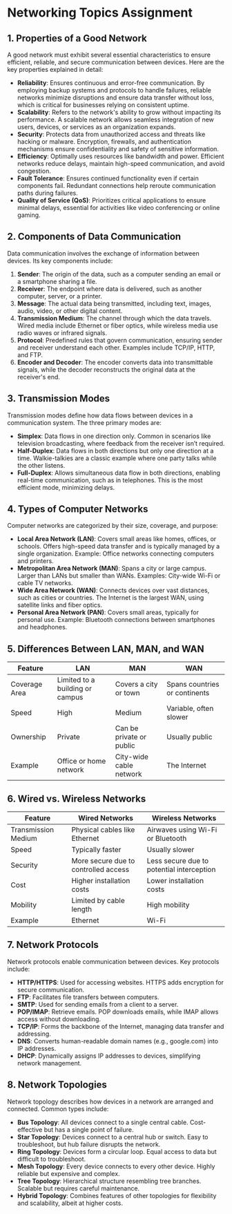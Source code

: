 # Networking Topics Assignment

## 1. Properties of a Good Network
A good network must exhibit several essential characteristics to ensure efficient, reliable, and secure communication between devices. Here are the key properties explained in detail:
- **Reliability**: Ensures continuous and error-free communication. By employing backup systems and protocols to handle failures, reliable networks minimize disruptions and ensure data transfer without loss, which is critical for businesses relying on consistent uptime.
- **Scalability**: Refers to the network's ability to grow without impacting its performance. A scalable network allows seamless integration of new users, devices, or services as an organization expands.
- **Security**: Protects data from unauthorized access and threats like hacking or malware. Encryption, firewalls, and authentication mechanisms ensure confidentiality and safety of sensitive information.
- **Efficiency**: Optimally uses resources like bandwidth and power. Efficient networks reduce delays, maintain high-speed communication, and avoid congestion.
- **Fault Tolerance**: Ensures continued functionality even if certain components fail. Redundant connections help reroute communication paths during failures.
- **Quality of Service (QoS)**: Prioritizes critical applications to ensure minimal delays, essential for activities like video conferencing or online gaming.

## 2. Components of Data Communication
Data communication involves the exchange of information between devices. Its key components include:
1. **Sender**: The origin of the data, such as a computer sending an email or a smartphone sharing a file.
2. **Receiver**: The endpoint where data is delivered, such as another computer, server, or a printer.
3. **Message**: The actual data being transmitted, including text, images, audio, video, or other digital content.
4. **Transmission Medium**: The channel through which the data travels. Wired media include Ethernet or fiber optics, while wireless media use radio waves or infrared signals.
5. **Protocol**: Predefined rules that govern communication, ensuring sender and receiver understand each other. Examples include TCP/IP, HTTP, and FTP.
6. **Encoder and Decoder**: The encoder converts data into transmittable signals, while the decoder reconstructs the original data at the receiver's end.

## 3. Transmission Modes
Transmission modes define how data flows between devices in a communication system. The three primary modes are:
- **Simplex**: Data flows in one direction only. Common in scenarios like television broadcasting, where feedback from the receiver isn’t required.
- **Half-Duplex**: Data flows in both directions but only one direction at a time. Walkie-talkies are a classic example where one party talks while the other listens.
- **Full-Duplex**: Allows simultaneous data flow in both directions, enabling real-time communication, such as in telephones. This is the most efficient mode, minimizing delays.

## 4. Types of Computer Networks
Computer networks are categorized by their size, coverage, and purpose:
- **Local Area Network (LAN)**: Covers small areas like homes, offices, or schools. Offers high-speed data transfer and is typically managed by a single organization. Example: Office networks connecting computers and printers.
- **Metropolitan Area Network (MAN)**: Spans a city or large campus. Larger than LANs but smaller than WANs. Examples: City-wide Wi-Fi or cable TV networks.
- **Wide Area Network (WAN)**: Connects devices over vast distances, such as cities or countries. The Internet is the largest WAN, using satellite links and fiber optics.
- **Personal Area Network (PAN)**: Covers small areas, typically for personal use. Example: Bluetooth connections between smartphones and headphones.

## 5. Differences Between LAN, MAN, and WAN
| Feature                 | LAN                           | MAN                        | WAN                          |
|-------------------------|------------------------------|----------------------------|------------------------------|
| Coverage Area          | Limited to a building or campus | Covers a city or town      | Spans countries or continents |
| Speed                  | High                         | Medium                     | Variable, often slower       |
| Ownership              | Private                      | Can be private or public   | Usually public               |
| Example                | Office or home network       | City-wide cable network    | The Internet                |

## 6. Wired vs. Wireless Networks
| Feature                 | Wired Networks               | Wireless Networks          |
|-------------------------|------------------------------|----------------------------|
| Transmission Medium    | Physical cables like Ethernet | Airwaves using Wi-Fi or Bluetooth |
| Speed                  | Typically faster             | Usually slower             |
| Security               | More secure due to controlled access | Less secure due to potential interception |
| Cost                   | Higher installation costs    | Lower installation costs   |
| Mobility               | Limited by cable length      | High mobility              |
| Example                | Ethernet                     | Wi-Fi                      |

## 7. Network Protocols
Network protocols enable communication between devices. Key protocols include:
- **HTTP/HTTPS**: Used for accessing websites. HTTPS adds encryption for secure communication.
- **FTP**: Facilitates file transfers between computers.
- **SMTP**: Used for sending emails from a client to a server.
- **POP/IMAP**: Retrieve emails. POP downloads emails, while IMAP allows access without downloading.
- **TCP/IP**: Forms the backbone of the Internet, managing data transfer and addressing.
- **DNS**: Converts human-readable domain names (e.g., google.com) into IP addresses.
- **DHCP**: Dynamically assigns IP addresses to devices, simplifying network management.

## 8. Network Topologies
Network topology describes how devices in a network are arranged and connected. Common types include:
- **Bus Topology**: All devices connect to a single central cable. Cost-effective but has a single point of failure.
- **Star Topology**: Devices connect to a central hub or switch. Easy to troubleshoot, but hub failure disrupts the network.
- **Ring Topology**: Devices form a circular loop. Equal access to data but difficult to troubleshoot.
- **Mesh Topology**: Every device connects to every other device. Highly reliable but expensive and complex.
- **Tree Topology**: Hierarchical structure resembling tree branches. Scalable but requires careful maintenance.
- **Hybrid Topology**: Combines features of other topologies for flexibility and scalability, albeit at higher costs.
